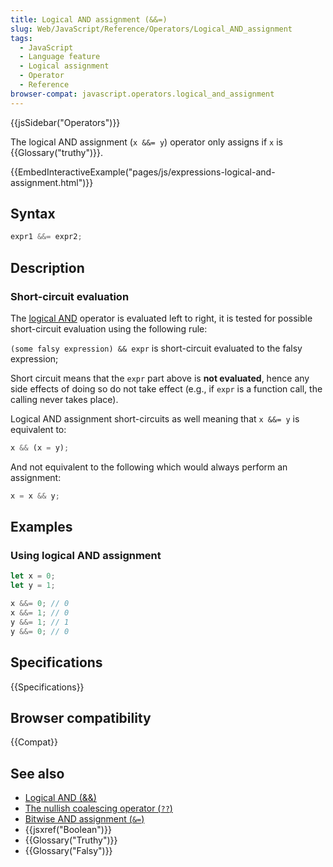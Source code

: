 ```yaml
---
title: Logical AND assignment (&&=)
slug: Web/JavaScript/Reference/Operators/Logical_AND_assignment
tags:
  - JavaScript
  - Language feature
  - Logical assignment
  - Operator
  - Reference
browser-compat: javascript.operators.logical_and_assignment
---
```


{{jsSidebar("Operators")}}

The logical AND assignment (`x &&= y`) operator only assigns if
`x` is {{Glossary("truthy")}}.

{{EmbedInteractiveExample("pages/js/expressions-logical-and-assignment.html")}}

## Syntax

```js
expr1 &&= expr2;
```

## Description

### Short-circuit evaluation

The [logical
AND](/en-US/docs/Web/JavaScript/Reference/Operators/Logical_AND) operator is evaluated left to right, it is tested for possible short-circuit
evaluation using the following rule:

`(some falsy expression) && expr` is short-circuit evaluated to the
falsy expression;

Short circuit means that the `expr` part above is **not
evaluated**, hence any side effects of doing so do not take effect (e.g., if
`expr` is a function call, the calling never takes place).

Logical AND assignment short-circuits as well meaning that `x &&= y`
is equivalent to:

```js
x && (x = y);
```

And not equivalent to the following which would always perform an assignment:

```js example-bad
x = x && y;
```

## Examples

### Using logical AND assignment

```js
let x = 0;
let y = 1;

x &&= 0; // 0
x &&= 1; // 0
y &&= 1; // 1
y &&= 0; // 0
```

## Specifications

{{Specifications}}

## Browser compatibility

{{Compat}}

## See also

- [Logical AND
  (&&)](/en-US/docs/Web/JavaScript/Reference/Operators/Logical_AND)
- [The
  nullish coalescing operator (`??`)](/en-US/docs/Web/JavaScript/Reference/Operators/Nullish_coalescing_operator)
- [Bitwise
  AND assignment (`&=`)](/en-US/docs/Web/JavaScript/Reference/Operators/Bitwise_AND_assignment)
- {{jsxref("Boolean")}}
- {{Glossary("Truthy")}}
- {{Glossary("Falsy")}}

